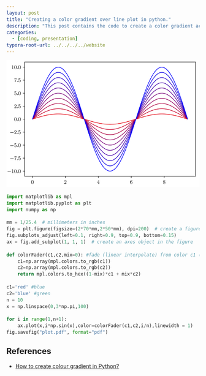 ```yaml
---
layout: post
title: "Creating a color gradient over line plot in python."
description: "This post contains the code to create a color gradient across line plots in python using matplotlib."
categories: 
  - [coding, presentation]
typora-root-url: ../../../../website
---
```


![image-20220723194635497](/assets/images/image-20220723194635497.png)

```python
import matplotlib as mpl
import matplotlib.pyplot as plt
import numpy as np

mm = 1/25.4  # millimeters in inches
fig = plt.figure(figsize=(2*70*mm,2*50*mm), dpi=200)  # create a figure object
fig.subplots_adjust(left=0.1, right=0.9, top=0.9, bottom=0.15)
ax = fig.add_subplot(1, 1, 1)  # create an axes object in the figure

def colorFader(c1,c2,mix=0): #fade (linear interpolate) from color c1 (at mix=0) to c2 (mix=1)
    c1=np.array(mpl.colors.to_rgb(c1))
    c2=np.array(mpl.colors.to_rgb(c2))
    return mpl.colors.to_hex((1-mix)*c1 + mix*c2)

c1='red' #blue
c2='blue' #green
n = 10
x = np.linspace(0,3*np.pi,100)

for i in range(1,n+1):
    ax.plot(x,i*np.sin(x),color=colorFader(c1,c2,i/n),linewidth = 1)
fig.savefig("plot.pdf", format="pdf")
```

## References

- [How to create colour gradient in Python?](https://stackoverflow.com/a/50784012)
